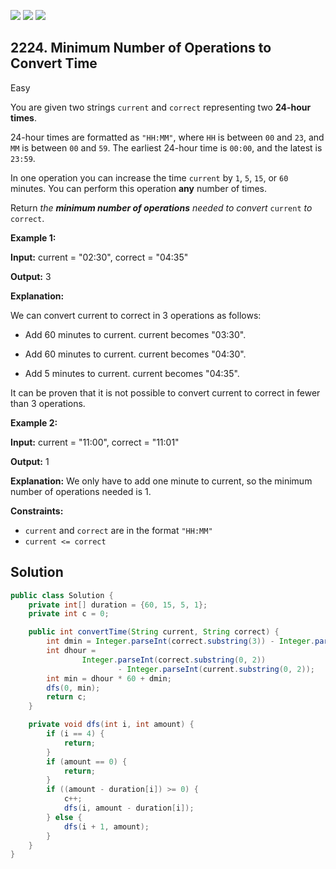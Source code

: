 [![](https://img.shields.io/github/stars/javadev/LeetCode-in-Java?label=Stars&style=flat-square)](https://github.com/javadev/LeetCode-in-Java)
[![](https://img.shields.io/github/forks/javadev/LeetCode-in-Java?label=Fork%20me%20on%20GitHub%20&style=flat-square)](https://github.com/javadev/LeetCode-in-Java/fork)
[![](https://img.shields.io/badge/-LeetCode%20in%20Kotlin-blue?style=flat-square)](https://github.com/javadev/LeetCode-in-Kotlin)

## 2224\. Minimum Number of Operations to Convert Time

Easy

You are given two strings `current` and `correct` representing two **24-hour times**.

24-hour times are formatted as `"HH:MM"`, where `HH` is between `00` and `23`, and `MM` is between `00` and `59`. The earliest 24-hour time is `00:00`, and the latest is `23:59`.

In one operation you can increase the time `current` by `1`, `5`, `15`, or `60` minutes. You can perform this operation **any** number of times.

Return _the **minimum number of operations** needed to convert_ `current` _to_ `correct`.

**Example 1:**

**Input:** current = "02:30", correct = "04:35"

**Output:** 3

**Explanation:** 

We can convert current to correct in 3 operations as follows: 

- Add 60 minutes to current. current becomes "03:30". 

- Add 60 minutes to current. current becomes "04:30". 

- Add 5 minutes to current. current becomes "04:35". 
  
It can be proven that it is not possible to convert current to correct in fewer than 3 operations.

**Example 2:**

**Input:** current = "11:00", correct = "11:01"

**Output:** 1

**Explanation:** We only have to add one minute to current, so the minimum number of operations needed is 1.

**Constraints:**

*   `current` and `correct` are in the format `"HH:MM"`
*   `current <= correct`

## Solution

```java
public class Solution {
    private int[] duration = {60, 15, 5, 1};
    private int c = 0;

    public int convertTime(String current, String correct) {
        int dmin = Integer.parseInt(correct.substring(3)) - Integer.parseInt(current.substring(3));
        int dhour =
                Integer.parseInt(correct.substring(0, 2))
                        - Integer.parseInt(current.substring(0, 2));
        int min = dhour * 60 + dmin;
        dfs(0, min);
        return c;
    }

    private void dfs(int i, int amount) {
        if (i == 4) {
            return;
        }
        if (amount == 0) {
            return;
        }
        if ((amount - duration[i]) >= 0) {
            c++;
            dfs(i, amount - duration[i]);
        } else {
            dfs(i + 1, amount);
        }
    }
}
```